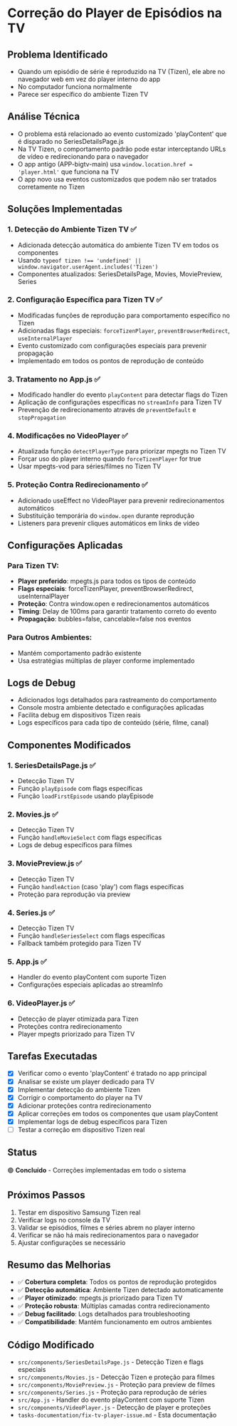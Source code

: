 # Correção do Player de Episódios na TV

## Problema Identificado
- Quando um episódio de série é reproduzido na TV (Tizen), ele abre no navegador web em vez do player interno do app
- No computador funciona normalmente
- Parece ser específico do ambiente Tizen TV

## Análise Técnica
- O problema está relacionado ao evento customizado 'playContent' que é disparado no SeriesDetailsPage.js
- Na TV Tizen, o comportamento padrão pode estar interceptando URLs de vídeo e redirecionando para o navegador
- O app antigo (APP-bigtv-main) usa `window.location.href = 'player.html'` que funciona na TV
- O app novo usa eventos customizados que podem não ser tratados corretamente no Tizen

## Soluções Implementadas

### 1. Detecção do Ambiente Tizen TV ✅
- Adicionada detecção automática do ambiente Tizen TV em todos os componentes
- Usando `typeof tizen !== 'undefined' || window.navigator.userAgent.includes('Tizen')`
- Componentes atualizados: SeriesDetailsPage, Movies, MoviePreview, Series

### 2. Configuração Específica para Tizen TV ✅
- Modificadas funções de reprodução para comportamento específico no Tizen
- Adicionadas flags especiais: `forceTizenPlayer`, `preventBrowserRedirect`, `useInternalPlayer`
- Evento customizado com configurações especiais para prevenir propagação
- Implementado em todos os pontos de reprodução de conteúdo

### 3. Tratamento no App.js ✅
- Modificado handler do evento `playContent` para detectar flags do Tizen
- Aplicação de configurações específicas no `streamInfo` para Tizen TV
- Prevenção de redirecionamento através de `preventDefault` e `stopPropagation`

### 4. Modificações no VideoPlayer ✅
- Atualizada função `detectPlayerType` para priorizar mpegts no Tizen TV
- Forçar uso do player interno quando `forceTizenPlayer` for true
- Usar mpegts-vod para séries/filmes no Tizen TV

### 5. Proteção Contra Redirecionamento ✅
- Adicionado useEffect no VideoPlayer para prevenir redirecionamentos automáticos
- Substituição temporária do `window.open` durante reprodução
- Listeners para prevenir cliques automáticos em links de vídeo

## Configurações Aplicadas

### Para Tizen TV:
- **Player preferido**: mpegts.js para todos os tipos de conteúdo
- **Flags especiais**: forceTizenPlayer, preventBrowserRedirect, useInternalPlayer
- **Proteção**: Contra window.open e redirecionamentos automáticos
- **Timing**: Delay de 100ms para garantir tratamento correto do evento
- **Propagação**: bubbles=false, cancelable=false nos eventos

### Para Outros Ambientes:
- Mantém comportamento padrão existente
- Usa estratégias múltiplas de player conforme implementado

## Logs de Debug
- Adicionados logs detalhados para rastreamento do comportamento
- Console mostra ambiente detectado e configurações aplicadas
- Facilita debug em dispositivos Tizen reais
- Logs específicos para cada tipo de conteúdo (série, filme, canal)

## Componentes Modificados

### 1. SeriesDetailsPage.js ✅
- Detecção Tizen TV
- Função `playEpisode` com flags específicas
- Função `loadFirstEpisode` usando playEpisode

### 2. Movies.js ✅
- Detecção Tizen TV
- Função `handleMovieSelect` com flags específicas
- Logs de debug específicos para filmes

### 3. MoviePreview.js ✅
- Detecção Tizen TV
- Função `handleAction` (caso 'play') com flags específicas
- Proteção para reprodução via preview

### 4. Series.js ✅
- Detecção Tizen TV
- Função `handleSeriesSelect` com flags específicas
- Fallback também protegido para Tizen TV

### 5. App.js ✅
- Handler do evento playContent com suporte Tizen
- Configurações especiais aplicadas ao streamInfo

### 6. VideoPlayer.js ✅
- Detecção de player otimizada para Tizen
- Proteções contra redirecionamento
- Player mpegts priorizado para Tizen TV

## Tarefas Executadas
- [x] Verificar como o evento 'playContent' é tratado no app principal
- [x] Analisar se existe um player dedicado para TV
- [x] Implementar detecção do ambiente Tizen
- [x] Corrigir o comportamento do player na TV
- [x] Adicionar proteções contra redirecionamento
- [x] Aplicar correções em todos os componentes que usam playContent
- [x] Implementar logs de debug específicos para Tizen
- [ ] Testar a correção em dispositivo Tizen real

## Status
🟢 **Concluído** - Correções implementadas em todo o sistema

## Próximos Passos
1. Testar em dispositivo Samsung Tizen real
2. Verificar logs no console da TV
3. Validar se episódios, filmes e séries abrem no player interno
4. Verificar se não há mais redirecionamentos para o navegador
5. Ajustar configurações se necessário

## Resumo das Melhorias
- ✅ **Cobertura completa**: Todos os pontos de reprodução protegidos
- ✅ **Detecção automática**: Ambiente Tizen detectado automaticamente
- ✅ **Player otimizado**: mpegts.js priorizado para Tizen TV
- ✅ **Proteção robusta**: Múltiplas camadas contra redirecionamento
- ✅ **Debug facilitado**: Logs detalhados para troubleshooting
- ✅ **Compatibilidade**: Mantém funcionamento em outros ambientes

## Código Modificado
- `src/components/SeriesDetailsPage.js` - Detecção Tizen e flags especiais
- `src/components/Movies.js` - Detecção Tizen e proteção para filmes
- `src/components/MoviePreview.js` - Proteção para preview de filmes
- `src/components/Series.js` - Proteção para reprodução de séries
- `src/App.js` - Handler do evento playContent com suporte Tizen
- `src/components/VideoPlayer.js` - Detecção de player e proteções
- `tasks-documentation/fix-tv-player-issue.md` - Esta documentação 